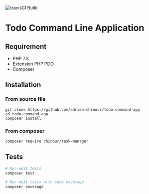 ![travisCI Build](https://travis-ci.org/adrien-chinour/todo-command-app.svg?branch=master)

# Todo Command Line Application

## Requirement

- PHP 7.3
- Extension PHP PDO
- Composer

## Installation

### From source file
```
git clone https://github.com/adrien-chinour/todo-command-app
cd todo-command-app
composer install
```

### From composer
```bash
composer require chinour/task-manager
```

## Tests

```bash
# Run unit tests
composer test

# Run unit tests with code coverage
composer coverage
```
